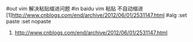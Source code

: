 #out
vim 解决粘贴缩进问题
#in
baidu vim 粘贴 不自动缩进
[1]http://www.cnblogs.com/end/archive/2012/06/01/2531147.html
#alg
:set paste
:set nopaste
1. http://www.cnblogs.com/end/archive/2012/06/01/2531147.html
